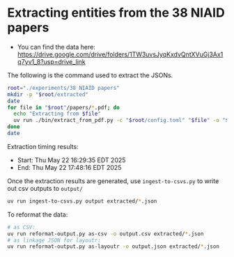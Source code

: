 # Extracting entities from the 38 NIAID papers

- You can find the data here: https://drive.google.com/drive/folders/1TW3uvsJyqKxdvQntXVuGj3Ax1q7yv1_8?usp=drive_link

The following is the command used to extract the JSONs.

```bash
root="./experiments/38 NIAID papers"
mkdir -p "$root/extracted"
date
for file in "$root"/papers/*.pdf; do
  echo "Extracting from $file"
  uv run ./bin/extract_from_pdf.py -c "$root/config.toml" "$file" -o "$root/extracted/$(basename "$file").json" &> "$root/extracted/$(basename "$file").output.txt"
done
date
```

Extraction timing results:
- Start: Thu May 22 16:29:35 EDT 2025
- End: Thu May 22 17:48:16 EDT 2025

Once the extraction results are generated, use `ingest-to-csvs.py` to write out csv outputs to `output/`

```bash
uv run ingest-to-csvs.py output extracted/*.json
```

To reformat the data:

```bash
# as CSV:
uv run reformat-output.py as-csv -o output.csv extracted/*.json
# as linkage JSON for layoutr:
uv run reformat-output.py as-layoutr -o output.json extracted/*.json
```